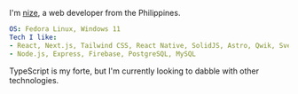 I'm [nize](https://nize.foo), a web developer from the Philippines.

```yaml
OS: Fedora Linux, Windows 11
Tech I like:
- React, Next.js, Tailwind CSS, React Native, SolidJS, Astro, Qwik, Svelte
- Node.js, Express, Firebase, PostgreSQL, MySQL
```

TypeScript is my forte, but I'm currently looking to dabble with other technologies.
